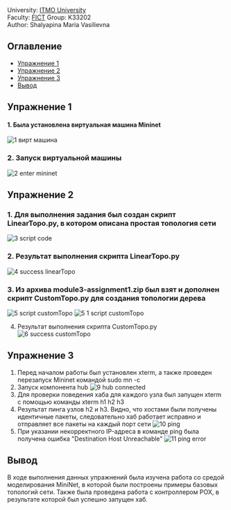 University: [ITMO University](https://itmo.ru/ru/)  
Faculty: [FICT](https://fict.itmo.ru) 
Group: K33202  
Author: Shalyapina Maria Vasilievna

## Оглавление
 - [Упражнение 1](#part_1)
 - [Упражнение 2](#part_2)
 - [Упражнение 3](#part_3)
 - [Вывод](#part_4)

## <a name="part_1">Упражнение 1</a>
#### 1. Была установлена виртуальная машина Mininet
![1 вирт машина](https://github.com/muriash/SDN/assets/90574857/973b41bb-5074-4092-87fe-8962f29fd095)

### 2. Запуск виртуальной машины
![2 enter mininet](https://github.com/muriash/SDN/assets/90574857/f534b45b-ed2a-490c-8c07-7f040886080f)

## <a name="part_2">Упражнение 2</a>
### 1. Для выполнения задания был создан скрипт LinearTopo.py, в котором описана простая топология сети
![3 script code](https://github.com/muriash/SDN/assets/90574857/6db0e24a-45df-481e-b095-8ac23571082e)

### 2. Результат выполнения скрипта LinearTopo.py
![4 success linearTopo](https://github.com/muriash/SDN/assets/90574857/7820ab9f-d903-458c-8ff9-3eb8020cbca8)

### 3. Из архива  module3-assignment1.zip был взят и дополнен скрипт CustomTopo.py для создания топологии дерева
![5 script customTopo](https://github.com/muriash/SDN/assets/90574857/f86576e7-59ab-4c94-8606-6679b7f06efd)
![5 1 script customTopo](https://github.com/muriash/SDN/assets/90574857/cf127b61-703a-41b8-9e7f-d52f483a803e)

4. Результат выполнения скрипта CustomTopo.py
![6 success customTopo](https://github.com/muriash/SDN/assets/90574857/21c669b0-4192-4536-bb1f-d6e7253215da)

## <a name="part_3">Упражнение 3</a>
1. Перед началом работы был установлен xterm, а также проведен перезапуск Mininet командой sudo mn -c
2. Запуск компонента hub
![9 hub connected](https://github.com/muriash/SDN/assets/90574857/c11240a0-3880-48f7-9381-d6dea88f2cef)
3. Для проверки поведения хаба для каждого узла был запущен xterm с помощью команды xterm h1 h2 h3
4. Результат пинга узлов h2 и h3. Видно, что хостами были получены идентичные пакеты, следовательно хаб работает исправно и отправляет все пакеты на каждый порт сети
![10 ping](https://github.com/muriash/SDN/assets/90574857/1fbcd523-024c-4987-bf83-b30b345a6e7a)
5. При указании некорректного IP-адреса в команде ping была получена ошибка "Destination Host Unreachable"
![11 ping error](https://github.com/muriash/SDN/assets/90574857/3e116c91-1604-4bac-ad6b-8558b3d64d6c)

## <a name="part_4">Вывод</a>
В ходе выполнения данных упражнений была изучена работа со средой моделирования MiniNet, в которой были построены примеры базовых топологий сети. Также была проведена работа с контроллером POX, в результате которой был успешно запущен хаб.
